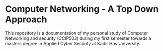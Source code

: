 # Computer Networking - A Top Down Approach

This repository is a documentation of my personal study of Computer Networking and security (CCIP503) during my first semester towards a masters degree in Applied Cyber Security at Kadir Has University.
